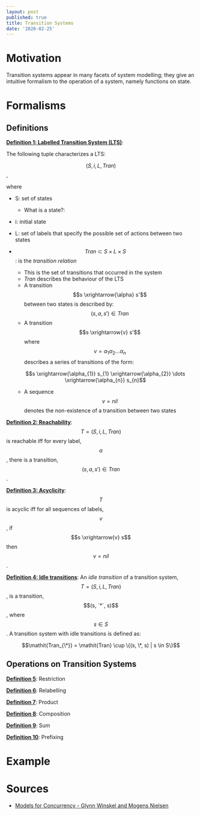 ```yaml
---
layout: post
published: true
title: Transition Systems
date: '2020-02-25'
---
```

# Motivation
Transition systems appear in many facets of system modelling; they give an intuitive formalism to the operation of a system, namely functions on state.

# Formalisms
## Definitions

**<u>Definition 1: Labelled Transition System (LTS)</u>**:

The following tuple characterizes a LTS:
	
  $$(S, i, L, \mathit{Tran})$$,

where
* S: set of states
  * What is a state?:
* i: initial state
* L: set of labels that specify the possible set of actions between two states
* $$\mathit{Tran} \subset S \times L \times S$$: is the *transition relation*
  * This is the set of transitions that occurred in the system
  * *Tran* describes the behaviour of the LTS
  * A transition $$s \xrightarrow{\alpha} s'$$ between two states is described by: $$(s, a, s') \in \mathit{Tran}$$
  * A transition $$s \xrightarrow{v} s'$$ where $$v = \alpha_{1}\alpha_{2} \dots \alpha_{n}$$ describes a series of transitions of the form:
  
  $$s \xrightarrow{\alpha_{1}} s_{1} \xrightarrow{\alpha_{2}} \dots \xrightarrow{\alpha_{n}} s_{n}$$
    * A sequence $$v = nil$$ denotes the non-existence of a transition between two states

**<u>Definition 2: Reachability</u>**: $$T = (S, i, L, \mathit{Tran})$$ is reachable iff for every label, $$\alpha$$, there is a transition, $$(s, a, s') \in \mathit{Tran}$$.

**<u>Definition 3: Acyclicity</u>**: $$T$$ is acyclic iff for all sequences of labels, $$v$$, if $$s \xrightarrow{v} s$$ then $$v = nil$$.

**<u>Definition 4: Idle transitions</u>**: An *idle transition* of a transition system, $$T = (S, i, L, \mathit{Tran})$$, is a transition, $$(s, `*`, s)$$, where $$s \in S$$. A transition system with idle transitions is defined as:

$$\mathit{Tran_{\*}} = \mathit{Tran} \cup \{(s, \*, s) | s \in S\}$$

## Operations on Transition Systems
**<u>Definition 5</u>**: Restriction

**<u>Definition 6</u>**: Relabelling

**<u>Definition 7</u>**: Product

**<u>Definition 8</u>**: Composition

**<u>Definition 9</u>**: Sum

**<u>Definition 10</u>**: Prefixing


# Example

# Sources
* [Models for Concurrency - Glynn Winskel and Mogens Nielsen](https://dl.acm.org/doi/10.5555/218623.218630)
